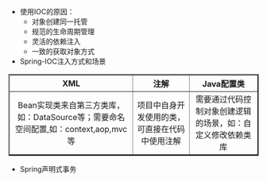 + 使用IOC的原因：
    + 对象创建同一托管
    + 规范的生命周期管理
    + 灵活的依赖注入
    + 一致的获取对象方式
+ Spring-IOC注入方式和场景
<table border="2">
    <tr>
        <th align="center">XML</th>
        <th align="center">注解</th>
        <th align="center">Java配置类</th>
    </tr>
    <tr>
        <td align="center">Bean实现类来自第三方类库，如：DataSource等；需要命名空间配置,如：context,aop,mvc等</td>
         <td align="center">项目中自身开发使用的类，可直接在代码中使用注解</td>
          <td align="center">需要通过代码控制对象创建逻辑的场景，如：自定义修改依赖类库</td>
    </tr>
</table>

+ Spring声明式事务
